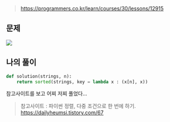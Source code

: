 > https://programmers.co.kr/learn/courses/30/lessons/12915

## 문제
![](https://images.velog.io/images/suasue/post/3122ef7e-3347-40b5-b7dc-7c74996d2851/image.png)

## 나의 풀이
```python
def solution(strings, n):
    return sorted(strings, key = lambda x : (x[n], x))
```
참고사이트를 보고 어찌 저찌 풀었다...

> 참고사이트 :
파이썬 정렬, 다중 조건으로 한 번에 하기. https://dailyheumsi.tistory.com/67
